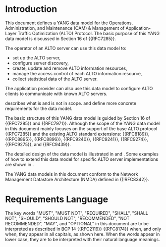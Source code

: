 # Introduction

This document defines a YANG data model for the Operations, Administration, and
Maintenance (OAM) & Management of Application-Layer Traffic Optimization (ALTO)
Protocol. The basic purpose of this YANG data model is discussed in Section 16
of {{RFC7285}}.

The operator of an ALTO server can use this data model to:

* set up the ALTO server,
* configure server discovery,
* create, update and remove ALTO information resources,
* manage the access control of each ALTO information resource,
* collect statistical data of the ALTO server.

The application provider can also use this data model to configure ALTO clients
to communicate with known ALTO servers.

[](#scope) describes what is and is not in scope.
[](#requirements) and [](#extra-req) define more concrete requirements for the
data model.

The basic structure of this YANG data model is guided by Section 16 of
{{RFC7285}} and {{RFC7971}}. Although the scope of the YANG data model in this
document mainly focuses on the support of the base ALTO protocol {{RFC7285}} and
the existing ALTO standard extensions: {{RFC8189}}, {{RFC8895}},
{{RFC8896}}, {{RFC9240}}, {{RFC9241}}, {{RFC9274}}, {{RFC9275}}, and
{{RFC9439}}.

The detailed design of the data model is illustrated in [](#alto-model) and
[](#alto-stats-model). Some examples of how to extend this data model for
specific ALTO server implementations are shown in [](#alto-ext-model).

The YANG data models in this document conform to the Network Management Datastore Architecture (NMDA) defined in {{!RFC8342}}.

# Requirements Language

The key words "MUST", "MUST NOT", "REQUIRED", "SHALL", "SHALL NOT", "SHOULD",
"SHOULD NOT", "RECOMMENDED", "NOT RECOMMENDED", "MAY", and "OPTIONAL" in this
document are to be interpreted as described in BCP 14 {{RFC2119}} {{RFC8174}}
when, and only when, they appear in all capitals, as shown here. When the words
appear in lower case, they are to be interpreted with their natural language
meanings.

<!-- End of sections -->
